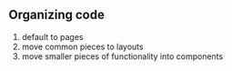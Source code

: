 ## Organizing code

1. default to pages
2. move common pieces to layouts
3. move smaller pieces of functionality into components